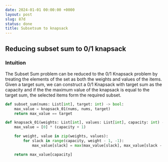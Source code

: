 ```yaml
---
date: 2024-01-01 00:00:00 +0000
layout: post
slug: 87d
status: done
title: Subsetsum to knapsack
---
```


## Reducing subset sum to 0/1 knapsack
### Intuition

The Subset Sum problem can be reduced to the 0/1 Knapsack problem by treating the elements of the set as both the weights and values of the items. Given a target sum, we can construct a 0/1 Knapsack with target sum as the capacity and if the the maximum value of the knapsack is equal to the target sum, the selected items form the required subset.

```python
def subset_sum(nums: List[int], target: int) -> bool:
    max_value = knapsack_01(nums, nums, target)
    return max_value == target

def knapsack_01(weights: List[int], values: List[int], capacity: int) -> int:
    max_value = [0] * (capacity + 1)

    for weight, value in zip(weights, values):
        for slack in range(capacity, weight - 1, -1):
            max_value[slack] = max(max_value[slack], max_value[slack - weight] + value)

    return max_value[capacity]
```